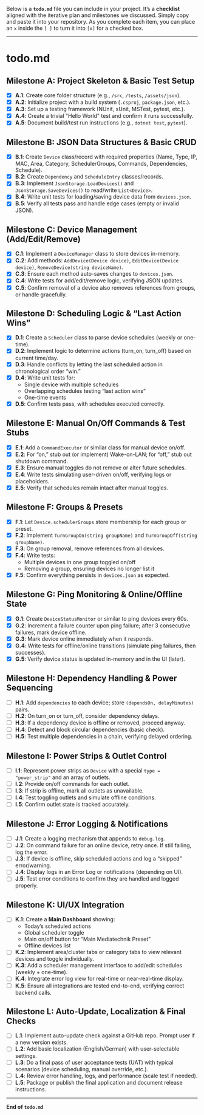 Below is a **`todo.md`** file you can include in your project. It’s a **checklist** aligned with the iterative plan and milestones we discussed. Simply copy and paste it into your repository. As you complete each item, you can place an `x` inside the `[ ]` to turn it into `[x]` for a checked box. 

---

# **todo.md**

## **Milestone A: Project Skeleton & Basic Test Setup**
- [x] **A.1**: Create core folder structure (e.g., `/src`, `/tests`, `/assets/json`).
- [x] **A.2**: Initialize project with a build system (`.csproj`, `package.json`, etc.).
- [x] **A.3**: Set up a testing framework (NUnit, xUnit, MSTest, pytest, etc.).
- [x] **A.4**: Create a trivial "Hello World" test and confirm it runs successfully.
- [x] **A.5**: Document build/test run instructions (e.g., `dotnet test`, `pytest`).

## **Milestone B: JSON Data Structures & Basic CRUD**
- [x] **B.1**: Create `Device` class/record with required properties (Name, Type, IP, MAC, Area, Category, SchedulerGroups, Commands, Dependencies, Schedule).
- [x] **B.2**: Create `Dependency` and `ScheduleEntry` classes/records.
- [x] **B.3**: Implement `JsonStorage.LoadDevices()` and `JsonStorage.SaveDevices()` to read/write `List<Device>`.
- [x] **B.4**: Write unit tests for loading/saving device data from `devices.json`.
- [x] **B.5**: Verify all tests pass and handle edge cases (empty or invalid JSON).

## **Milestone C: Device Management (Add/Edit/Remove)**
- [x] **C.1**: Implement a `DeviceManager` class to store devices in-memory.
- [x] **C.2**: Add methods: `AddDevice(Device device)`, `EditDevice(Device device)`, `RemoveDevice(string deviceName)`.
- [x] **C.3**: Ensure each method auto-saves changes to `devices.json`.
- [x] **C.4**: Write tests for add/edit/remove logic, verifying JSON updates.
- [x] **C.5**: Confirm removal of a device also removes references from groups, or handle gracefully.

## **Milestone D: Scheduling Logic & “Last Action Wins”**
- [x] **D.1**: Create a `Scheduler` class to parse device schedules (weekly or one-time).
- [x] **D.2**: Implement logic to determine actions (turn_on, turn_off) based on current time/day.
- [x] **D.3**: Handle conflicts by letting the last scheduled action in chronological order “win.”
- [x] **D.4**: Write unit tests for:
  - Single device with multiple schedules
  - Overlapping schedules testing “last action wins”
  - One-time events
- [x] **D.5**: Confirm tests pass, with schedules executed correctly.

## **Milestone E: Manual On/Off Commands & Test Stubs**
- [x] **E.1**: Add a `CommandExecutor` or similar class for manual device on/off.
- [x] **E.2**: For “on,” stub out (or implement) Wake-on-LAN; for “off,” stub out shutdown command.
- [x] **E.3**: Ensure manual toggles do not remove or alter future schedules.
- [x] **E.4**: Write tests simulating user-driven on/off, verifying logs or placeholders.
- [x] **E.5**: Verify that schedules remain intact after manual toggles.

## **Milestone F: Groups & Presets**
- [x] **F.1**: Let `Device.schedulerGroups` store membership for each group or preset.
- [x] **F.2**: Implement `TurnGroupOn(string groupName)` and `TurnGroupOff(string groupName)`.
- [x] **F.3**: On group removal, remove references from all devices.
- [x] **F.4**: Write tests:
  - Multiple devices in one group toggled on/off
  - Removing a group, ensuring devices no longer list it
- [x] **F.5**: Confirm everything persists in `devices.json` as expected.

## **Milestone G: Ping Monitoring & Online/Offline State**
- [x] **G.1**: Create `DeviceStatusMonitor` or similar to ping devices every 60s.
- [x] **G.2**: Increment a failure counter upon ping failure; after 3 consecutive failures, mark device offline.
- [x] **G.3**: Mark device online immediately when it responds.
- [x] **G.4**: Write tests for offline/online transitions (simulate ping failures, then successes).
- [x] **G.5**: Verify device status is updated in-memory and in the UI (later).

## **Milestone H: Dependency Handling & Power Sequencing**
- [ ] **H.1**: Add `dependencies` to each device; store `(dependsOn, delayMinutes)` pairs.
- [ ] **H.2**: On turn_on or turn_off, consider dependency delays. 
- [ ] **H.3**: If a dependency device is offline or removed, proceed anyway.
- [ ] **H.4**: Detect and block circular dependencies (basic check).
- [ ] **H.5**: Test multiple dependencies in a chain, verifying delayed ordering.

## **Milestone I: Power Strips & Outlet Control**
- [ ] **I.1**: Represent power strips as `Device` with a special `type = "power_strip"` and an array of outlets.
- [ ] **I.2**: Provide on/off commands for each outlet.
- [ ] **I.3**: If strip is offline, mark all outlets as unavailable.
- [ ] **I.4**: Test toggling outlets and simulate offline conditions.
- [ ] **I.5**: Confirm outlet state is tracked accurately.

## **Milestone J: Error Logging & Notifications**
- [ ] **J.1**: Create a logging mechanism that appends to `debug.log`.
- [ ] **J.2**: On command failure for an online device, retry once. If still failing, log the error.
- [ ] **J.3**: If device is offline, skip scheduled actions and log a “skipped” error/warning.
- [ ] **J.4**: Display logs in an Error Log or notifications (depending on UI).
- [ ] **J.5**: Test error conditions to confirm they are handled and logged properly.

## **Milestone K: UI/UX Integration**
- [ ] **K.1**: Create a **Main Dashboard** showing:
  - Today’s scheduled actions
  - Global scheduler toggle
  - Main on/off button for “Main Mediatechnik Preset”
  - Offline devices list
- [ ] **K.2**: Implement area/cluster tabs or category tabs to view relevant devices and toggle individually.
- [ ] **K.3**: Add a scheduler management interface to add/edit schedules (weekly + one-time).
- [ ] **K.4**: Integrate error log view for real-time or near-real-time display.
- [ ] **K.5**: Ensure all integrations are tested end-to-end, verifying correct backend calls.

## **Milestone L: Auto-Update, Localization & Final Checks**
- [ ] **L.1**: Implement auto-update check against a GitHub repo. Prompt user if a new version exists.
- [ ] **L.2**: Add basic localization (English/German) with user-selectable settings.
- [ ] **L.3**: Do a final pass of user acceptance tests (UAT) with typical scenarios (device scheduling, manual override, etc.).
- [ ] **L.4**: Review error handling, logs, and performance (scale test if needed).
- [ ] **L.5**: Package or publish the final application and document release instructions.

---

**End of `todo.md`**